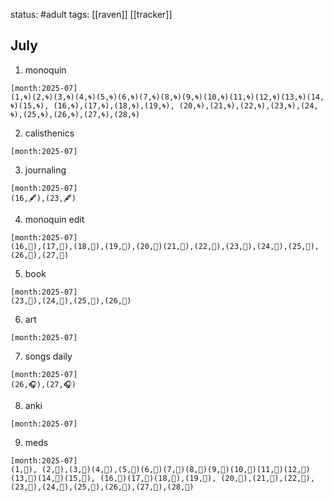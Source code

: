 status: #adult 
tags: [[raven]] [[tracker]]
## July
1. monoquin
```habitt
[month:2025-07]
(1,🌀)(2,🌀)(3,🌀)(4,🌀)(5,🌀)(6,🌀)(7,🌀)(8,🌀)(9,🌀)(10,🌀)(11,🌀)(12,🌀)(13,🌀)(14,🌀)(15,🌀), (16,🌀),(17,🌀),(18,🌀),(19,🌀), (20,🌀),(21,🌀),(22,🌀),(23,🌀),(24,🌀),(25,🌀),(26,🌀),(27,🌀),(28,🌀)
```

2. calisthenics
```habitt
[month:2025-07]
```

3. journaling
```habitt
[month:2025-07]
(16,🖋),(23,🖋)
```

4. monoquin edit
```habitt
[month:2025-07]
(16,💎),(17,💎),(18,💎),(19,💎),(20,💎)(21,💎),(22,💎),(23,💎),(24,💎),(25,💎),(26,💎),(27,💎)
```

5. book
```habitt
[month:2025-07]
(23,📖),(24,📖),(25,📖),(26,📖)
```

6. art
```habitt
[month:2025-07]
```

7. songs daily
```habitt
[month:2025-07]
(26,🎧),(27,🎧)
```

8. anki
```habitt
[month:2025-07]
```

9. meds 
```habitt
[month:2025-07]
(1,💊), (2,💊),(3,💊)(4,💊),(5,💊)(6,💊)(7,💊)(8,💊)(9,💊)(10,💊)(11,💊)(12,💊)(13,💊)(14,💊)(15,💊), (16,💊)(17,💊)(18,💊),(19,💊), (20,💊),(21,💊),(22,💊), (23,💊),(24,💊),(25,💊),(26,💊),(27,💊),(28,💊)
```
```